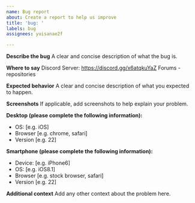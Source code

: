 ```yaml
---
name: Bug report
about: Create a report to help us improve
title: 'bug: '
labels: bug
assignees: yuisanae2f

---
```


**Describe the bug**
A clear and concise description of what the bug is.

**Where to say**
Discord Server: https://discord.gg/x6atqkuYaZ
Forums - repositories

**Expected behavior**
A clear and concise description of what you expected to happen.

**Screenshots**
If applicable, add screenshots to help explain your problem.

**Desktop (please complete the following information):**
 - OS: [e.g. iOS]
 - Browser [e.g. chrome, safari]
 - Version [e.g. 22]

**Smartphone (please complete the following information):**
 - Device: [e.g. iPhone6]
 - OS: [e.g. iOS8.1]
 - Browser [e.g. stock browser, safari]
 - Version [e.g. 22]

**Additional context**
Add any other context about the problem here.
